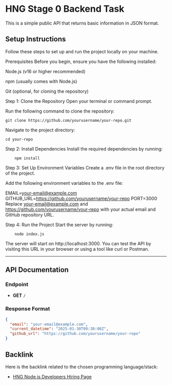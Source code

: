 # HNG Stage 0 Backend Task

This is a simple public API that returns basic information in JSON format.

## Setup Instructions

Follow these steps to set up and run the project locally on your machine.

Prerequisites
Before you begin, ensure you have the following installed:

Node.js (v16 or higher recommended)

npm (usually comes with Node.js)

Git (optional, for cloning the repository)

Step 1: Clone the Repository
Open your terminal or command prompt.

Run the following command to clone the repository:
```node
git clone https://github.com/yourusername/your-repo.git

```
Navigate to the project directory:

```node
cd your-repo
```
Step 2: Install Dependencies
Install the required dependencies by running:

```node
    npm install
```

Step 3: Set Up Environment Variables
Create a .env file in the root directory of the project.

Add the following environment variables to the .env file:

EMAIL=your-email@example.com
GITHUB_URL=https://github.com/yourusername/your-repo
PORT=3000
Replace your-email@example.com and https://github.com/yourusername/your-repo with your actual email and GitHub repository URL.

Step 4: Run the Project
Start the server by running:

```node 
    node index.js
```

The server will start on http://localhost:3000. You can test the API by visiting this URL in your browser or using a tool like curl or Postman.



---

## API Documentation

### Endpoint
- **GET** `/`

### Response Format
```json
{
  "email": "your-email@example.com",
  "current_datetime": "2025-01-30T09:30:00Z",
  "github_url": "https://github.com/yourusername/your-repo"
}
```

## Backlink
Here is the backlink related to the chosen programming language/stack:
- [HNG Node.js Developers Hiring Page](https://hng.tech/hire/nodejs-developers)
